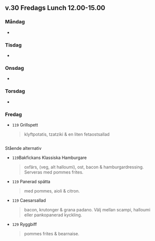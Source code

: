 
  
## v.30 Fredags Lunch 12.00-15.00

### Måndag 

*  
  > 
 
  


### Tisdag

* 
  > 
  


### Onsdag

* 
  >   



### Torsdag

* 
  > 


   
### Fredag

* `119` Grillspett
  > klyftpotatis, tzatziki & en liten fetaostsallad 
## 

Stående alternativ

* `119`Bakfickans Klassiska Hamburgare
  >oxfärs, (veg, alt halloumi), ost, bacon & hamburgardressing. Serveras med pommes frites.

* `119`  Panerad spätta
  >   med pommes, aioli & citron.

* `119` Caesarsallad
  > bacon, krutonger & grana padano. Välj mellan scampi, halloumi eller pankopanerad kyckling.
  
* `129` Ryggbiff
  > pommes frites & bearnaise.
